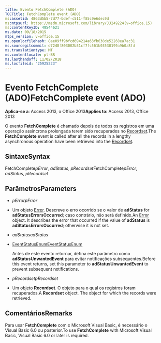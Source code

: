 ```yaml
---
title: Evento FetchComplete (ADO)
TOCTitle: FetchComplete event (ADO)
ms:assetid: 4863d5b5-7d77-bdef-c511-f85c9e6dec9d
ms:mtpsurl: https://msdn.microsoft.com/library/JJ249224(v=office.15)
ms:contentKeyID: 48544621
ms.date: 09/18/2015
mtps_version: v=office.15
ms.openlocfilehash: 8ae09ff9bfcd694214a63fb630de52260ea7ac31
ms.sourcegitcommit: d7248f803002b31cf7fc561b03530199a9b0a8fd
ms.translationtype: MT
ms.contentlocale: pt-BR
ms.lasthandoff: 11/02/2018
ms.locfileid: "25925223"
---
```

# <a name="fetchcomplete-event-ado"></a><span data-ttu-id="80597-102">Evento FetchComplete (ADO)</span><span class="sxs-lookup"><span data-stu-id="80597-102">FetchComplete event (ADO)</span></span>


<span data-ttu-id="80597-103">**Aplica-se a**: Access 2013, o Office 2013</span><span class="sxs-lookup"><span data-stu-id="80597-103">**Applies to**: Access 2013, Office 2013</span></span>


<span data-ttu-id="80597-104">O evento **FetchComplete** é chamado depois de todos os registros em uma operação assíncrona prolongada terem sido recuperados no [Recordset](recordset-object-ado.md).</span><span class="sxs-lookup"><span data-stu-id="80597-104">The **FetchComplete** event is called after all the records in a lengthy asynchronous operation have been retrieved into the [Recordset](recordset-object-ado.md).</span></span>

## <a name="syntax"></a><span data-ttu-id="80597-105">Sintaxe</span><span class="sxs-lookup"><span data-stu-id="80597-105">Syntax</span></span>

<span data-ttu-id="80597-106">FetchComplete*pError*, *adStatus*, *pRecordset*</span><span class="sxs-lookup"><span data-stu-id="80597-106">FetchComplete*pError*, *adStatus*, *pRecordset*</span></span>

## <a name="parameters"></a><span data-ttu-id="80597-107">Parâmetros</span><span class="sxs-lookup"><span data-stu-id="80597-107">Parameters</span></span>

  - <span data-ttu-id="80597-108">*pError*</span><span class="sxs-lookup"><span data-stu-id="80597-108">*pError*</span></span>

  - <span data-ttu-id="80597-p101">Um objeto [Error](error-object-ado.md). Descreve o erro ocorrido se o valor de **adStatus** for **adStatusErrorsOccurred**; caso contrário, não será definido.</span><span class="sxs-lookup"><span data-stu-id="80597-p101">An [Error](error-object-ado.md) object. It describes the error that occurred if the value of **adStatus** is **adStatusErrorsOccurred**; otherwise it is not set.</span></span>

  - <span data-ttu-id="80597-111">*adStatus*</span><span class="sxs-lookup"><span data-stu-id="80597-111">*adStatus*</span></span>

  - [<span data-ttu-id="80597-112">EventStatusEnum</span><span class="sxs-lookup"><span data-stu-id="80597-112">EventStatusEnum</span></span>](eventstatusenum.md)
    
    <span data-ttu-id="80597-113">Antes de este evento retornar, defina este parâmetro como **adStatusUnwantedEvent** para evitar notificações subsequentes.</span><span class="sxs-lookup"><span data-stu-id="80597-113">Before this event returns, set this parameter to **adStatusUnwantedEvent** to prevent subsequent notifications.</span></span>

  - <span data-ttu-id="80597-114">*pRecordset*</span><span class="sxs-lookup"><span data-stu-id="80597-114">*pRecordset*</span></span>

  - <span data-ttu-id="80597-p102">Um objeto **Recordset**. O objeto para o qual os registros foram recuperados.</span><span class="sxs-lookup"><span data-stu-id="80597-p102">A **Recordset** object. The object for which the records were retrieved.</span></span>

## <a name="remarks"></a><span data-ttu-id="80597-117">Comentários</span><span class="sxs-lookup"><span data-stu-id="80597-117">Remarks</span></span>

<span data-ttu-id="80597-118">Para usar **FetchComplete** com o Microsoft Visual Basic, é necessário o Visual Basic 6.0 ou posterior.</span><span class="sxs-lookup"><span data-stu-id="80597-118">To use **FetchComplete** with Microsoft Visual Basic, Visual Basic 6.0 or later is required.</span></span>

